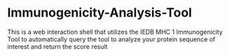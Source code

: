 # Immunogenicity-Analysis-Tool
This is a web interaction shell that utilizes the IEDB MHC 1 Immunogenicity Tool to automatically query the tool to analyze your protein sequence of interest and return the score result
